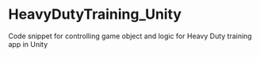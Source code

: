 # HeavyDutyTraining_Unity
Code snippet for controlling game object and logic for Heavy Duty training app in Unity
